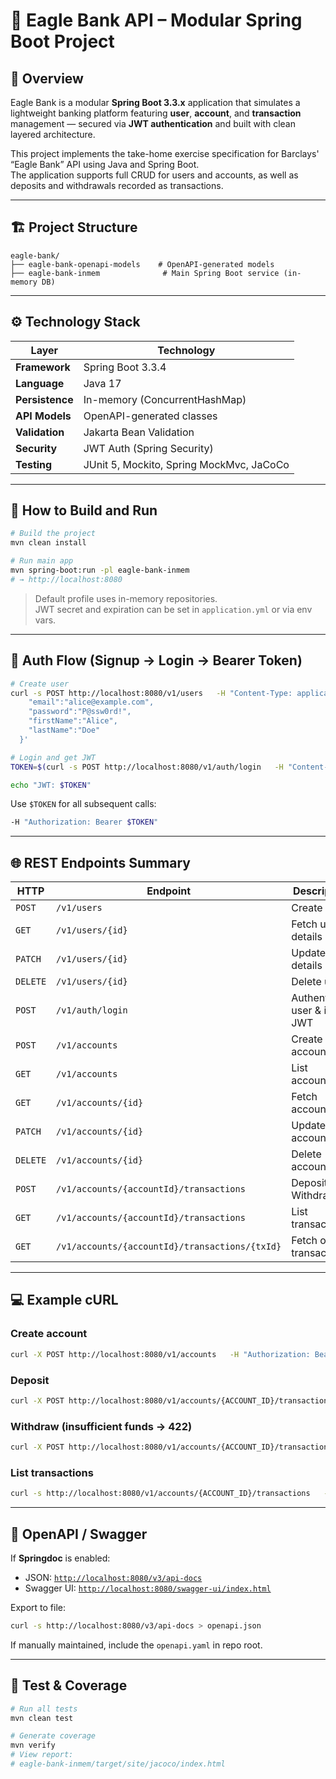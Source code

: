 
# 🦅 Eagle Bank API – Modular Spring Boot Project

## 🧭 Overview
Eagle Bank is a modular **Spring Boot 3.3.x** application that simulates a lightweight banking platform featuring **user**, **account**, and **transaction** management — secured via **JWT authentication** and built with clean layered architecture.

This project implements the take-home exercise specification for Barclays' “Eagle Bank” API using Java and Spring Boot.  
The application supports full CRUD for users and accounts, as well as deposits and withdrawals recorded as transactions.

---

## 🏗️ Project Structure
```
eagle-bank/
├── eagle-bank-openapi-models    # OpenAPI-generated models
├── eagle-bank-inmem              # Main Spring Boot service (in-memory DB)
```
---

## ⚙️ Technology Stack
| Layer | Technology |
|-------|-------------|
| **Framework** | Spring Boot 3.3.4 |
| **Language** | Java 17 |
| **Persistence** | In-memory (ConcurrentHashMap) |
| **API Models** | OpenAPI-generated classes |
| **Validation** | Jakarta Bean Validation |
| **Security** | JWT Auth (Spring Security) |
| **Testing** | JUnit 5, Mockito, Spring MockMvc, JaCoCo |

---

## 🚀 How to Build and Run

```bash
# Build the project
mvn clean install

# Run main app
mvn spring-boot:run -pl eagle-bank-inmem
# → http://localhost:8080
```

> Default profile uses in-memory repositories.  
> JWT secret and expiration can be set in `application.yml` or via env vars.

---

## 🔐 Auth Flow (Signup → Login → Bearer Token)

```bash
# Create user
curl -s POST http://localhost:8080/v1/users   -H "Content-Type: application/json"   -d '{
    "email":"alice@example.com",
    "password":"P@ssw0rd!",
    "firstName":"Alice",
    "lastName":"Doe"
  }'

# Login and get JWT
TOKEN=$(curl -s POST http://localhost:8080/v1/auth/login   -H "Content-Type: application/json"   -d '{"email":"alice@example.com","password":"P@ssw0rd!"}' | jq -r '.token')

echo "JWT: $TOKEN"
```

Use `$TOKEN` for all subsequent calls:
```bash
-H "Authorization: Bearer $TOKEN"
```

---

## 🌐 REST Endpoints Summary

| HTTP | Endpoint | Description |
|-------|-----------|-------------|
| `POST` | `/v1/users` | Create user |
| `GET` | `/v1/users/{id}` | Fetch user details |
| `PATCH` | `/v1/users/{id}` | Update user details |
| `DELETE` | `/v1/users/{id}` | Delete user |
| `POST` | `/v1/auth/login` | Authenticate user & issue JWT |
| `POST` | `/v1/accounts` | Create bank account |
| `GET` | `/v1/accounts` | List accounts |
| `GET` | `/v1/accounts/{id}` | Fetch account |
| `PATCH` | `/v1/accounts/{id}` | Update account |
| `DELETE` | `/v1/accounts/{id}` | Delete account |
| `POST` | `/v1/accounts/{accountId}/transactions` | Deposit / Withdraw |
| `GET` | `/v1/accounts/{accountId}/transactions` | List transactions |
| `GET` | `/v1/accounts/{accountId}/transactions/{txId}` | Fetch one transaction |

---

## 💻 Example cURL

### Create account
```bash
curl -X POST http://localhost:8080/v1/accounts   -H "Authorization: Bearer $TOKEN"   -H "Content-Type: application/json"   -d '{"name":"Main Account","currency":"GBP"}'
```

### Deposit
```bash
curl -X POST http://localhost:8080/v1/accounts/{ACCOUNT_ID}/transactions   -H "Authorization: Bearer $TOKEN"   -H "Content-Type: application/json"   -d '{"type":"deposit","amount":100.00,"description":"Initial deposit"}'
```

### Withdraw (insufficient funds → 422)
```bash
curl -X POST http://localhost:8080/v1/accounts/{ACCOUNT_ID}/transactions   -H "Authorization: Bearer $TOKEN"   -H "Content-Type: application/json"   -d '{"type":"withdrawal","amount":500.00}'
```

### List transactions
```bash
curl -s http://localhost:8080/v1/accounts/{ACCOUNT_ID}/transactions   -H "Authorization: Bearer $TOKEN"
```

---

## 📘 OpenAPI / Swagger

If **Springdoc** is enabled:

- JSON: [`http://localhost:8080/v3/api-docs`](http://localhost:8080/v3/api-docs)  
- Swagger UI: [`http://localhost:8080/swagger-ui/index.html`](http://localhost:8080/swagger-ui/index.html)

Export to file:
```bash
curl -s http://localhost:8080/v3/api-docs > openapi.json
```

If manually maintained, include the `openapi.yaml` in repo root.

---

## 🧪 Test & Coverage

```bash
# Run all tests
mvn clean test

# Generate coverage
mvn verify
# View report:
# eagle-bank-inmem/target/site/jacoco/index.html
```



